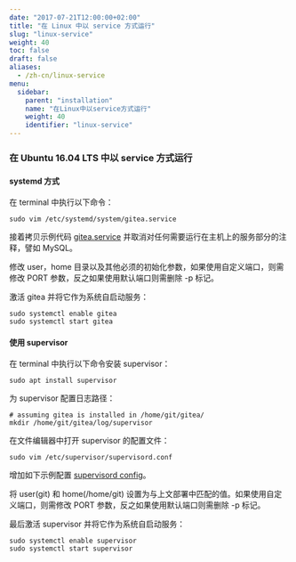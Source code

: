 ```yaml
---
date: "2017-07-21T12:00:00+02:00"
title: "在 Linux 中以 service 方式运行"
slug: "linux-service"
weight: 40
toc: false
draft: false
aliases:
  - /zh-cn/linux-service
menu:
  sidebar:
    parent: "installation"
    name: "在Linux中以service方式运行"
    weight: 40
    identifier: "linux-service"
---
```


### 在 Ubuntu 16.04 LTS 中以 service 方式运行

#### systemd 方式

在 terminal 中执行以下命令：

```
sudo vim /etc/systemd/system/gitea.service
```

接着拷贝示例代码 [gitea.service](https://github.com/go-gitea/gitea/blob/master/contrib/systemd/gitea.service) 并取消对任何需要运行在主机上的服务部分的注释，譬如 MySQL。

修改 user，home 目录以及其他必须的初始化参数，如果使用自定义端口，则需修改 PORT 参数，反之如果使用默认端口则需删除 -p 标记。

激活 gitea 并将它作为系统自启动服务：

```
sudo systemctl enable gitea
sudo systemctl start gitea
```

#### 使用 supervisor

在 terminal 中执行以下命令安装 supervisor：

```
sudo apt install supervisor
```

为 supervisor 配置日志路径：

```
# assuming gitea is installed in /home/git/gitea/
mkdir /home/git/gitea/log/supervisor
```

在文件编辑器中打开 supervisor 的配置文件：

```
sudo vim /etc/supervisor/supervisord.conf
```

增加如下示例配置
[supervisord config](https://github.com/go-gitea/gitea/blob/master/contrib/supervisor/gitea)。

将 user(git) 和 home(/home/git) 设置为与上文部署中匹配的值。如果使用自定义端口，则需修改 PORT 参数，反之如果使用默认端口则需删除 -p 标记。

最后激活 supervisor 并将它作为系统自启动服务：

```
sudo systemctl enable supervisor
sudo systemctl start supervisor
```

